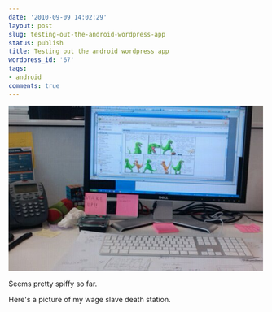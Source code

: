 ```yaml
---
date: '2010-09-09 14:02:29'
layout: post
slug: testing-out-the-android-wordpress-app
status: publish
title: Testing out the android wordpress app
wordpress_id: '67'
tags:
- android
comments: true
---
```


![image](/a/2010-09-09-testing-out-the-android-wordpress-app/wpid-wp-1284037202325.jpg)



Seems pretty spiffy so far.




Here's a picture of my wage slave death station.



